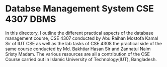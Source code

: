 # Databse Management System CSE 4307 DBMS

In this directory, I outline the different practical aspects of the database management course, CSE 4307 conducted by Abu Raihan Mostofa Kamal Sir of IUT CSE as well as the lab tasks of CSE 4308 the practical side of the same course conducted by Md. Bakhtiar Hasan Sir and Zannatul Naim Sristy Madam. The various resources are all a contribution of the CSE Course carried out in Islamic University of Technology(IUT), Bangladesh.

